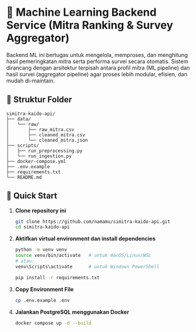 # 🧠 Machine Learning Backend Service (Mitra Ranking & Survey Aggregator)
Backend ML ini bertugas untuk mengelola, memproses, dan menghitung hasil pemeringkatan mitra serta performa survei secara otomatis.
Sistem dirancang dengan arsitektur terpisah antara profil mitra (ML pipeline) dan hasil survei (aggregator pipeline) agar proses lebih modular, efisien, dan mudah di-maintain.

## 🧱 Struktur Folder
    simitra-kaido-api/
    ├── data/
    │   └── raw/
    │       ├── raw_mitra.csv
    │       ├── cleaned_mitra.csv
    │       └── cleaned_mitra.json
    ├── scripts/
    │   ├── run_preprocessing.py
    │   └── run_ingestion.py
    ├── docker-compose.yml
    ├── .env.example
    ├── requirements.txt
    └── README.md


## 🚀 Quick Start

1. **Clone repository ini**
   ```bash
   git clone https://github.com/namamu/simitra-kaido-api.git
   cd simitra-kaido-api
   ```
2. **Aktifkan virtual environment dan install dependencies**
    ```bash
    python -m venv venv
    source venv/bin/activate   # untuk macOS/Linux/WSL
    # atau:
    venv\Scripts\activate      # untuk Windows PowerShell

    pip install -r requirements.txt
    ```
3. **Copy Environment File**
    ```bash
    cp .env.example .env
    ```
4. **Jalankan PostgreSQL menggunakan Docker**
    ```bash
    docker compose up -d --build
    ```